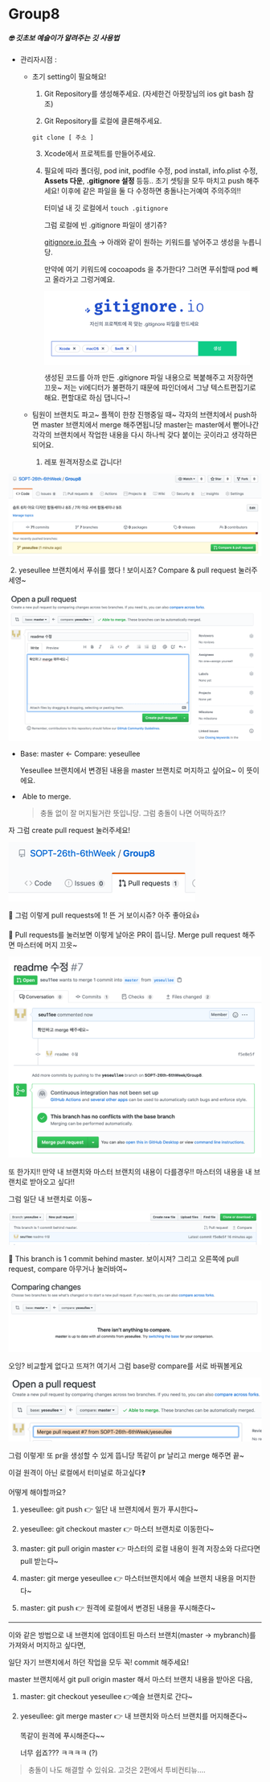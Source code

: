 # Group8
##### 🤓 깃초보 예슬이가 알려주는 깃 사용법

- 관리자시점 : 

  - 초기 setting이 필요해요!

    1. Git Repository를 생성해주세요. (자세한건 아팟장님의 ios git bash 참조)

    2. Git Repository를 로컬에 클론해주세요.  

    <code>git clone [ 주소 ]</code>

    3. Xcode에서 프로젝트를 만들어주세요.

    4. 필요에 따라 폴더링, pod init, podfile 수정, pod install, info.plist 수정, **Assets 다운**, **.gitignore 설정** 등등.. 초기 셋팅을 모두 마치고 push 해주세요! 이후에 같은 파일을 둘 다 수정하면 충돌나는거예여 주의주의‼️

       [^.gitignore란?]: 저장소에 업로드하지 않을 파일의 규칙을 정의하는 파일

       터미널 내 깃 로컬에서 <code>touch .gitignore</code>

       그럼 로컬에 빈 .gitignore 파일이 생기쥬?

       [gitignore.io 접속](https://www.toptal.com/developers/gitignore) → 아래와 같이 원하는 키워드를 넣어주고 생성을 누릅니당.

       만약에 여기 키워드에 cocoapods 을 추가한다? 그러면 푸쉬할때 pod 빼고 올라가고 그렁거예요.
       
       <img src="./img/ignore.png" alt="ignore" align = "center" style="zoom:40%;" />			
           
       
       생성된 코드를 아까 만든 .gitignore 파일 내용으로 복붙해주고 저장하면 끄읏~ 저는 vi에디터가 불편하기 때문에 파인더에서 그냥 텍스트편집기로 해요. 편할대로 하심 댑니다~!
  
  - 팀원이 브랜치도 파고~ 플젝이 한창 진행중일 때~ 각자의 브랜치에서 push하면 master 브랜치에서 merge 해주면됩니당 master는 master에서 뻗어나간 각각의 브랜치에서 작업한 내용을 다시 하나씩 갖다 붙이는 곳이라고 생각하믄 되어요.

    1. 레포 원격저장소로 갑니다!

<img src="./img/pullRequest.png" alt="pullRequest" style="zoom:50%;" />

​				2. yeseullee 브랜치에서 푸쉬를 했다 ! 보이시죠? Compare & pull request 눌러주세영~

![createPR](./img/createPR.png)

   - Base: master <- Compare: yeseullee

     Yeseullee 브랜치에서 변경된 내용을 master 브랜치로 머지하고 싶어요~ 이 뜻이에요.

   - ​	Able to merge.

     > 충돌 없이 잘 머지될거란 뜻입니당.  그럼 충돌이 나면 어떡하죠⁉️ 

   자 그럼 create pull request 눌러주세요!

<img src="./img/newPR.png" alt="newPR" style="zoom:50%;" />

 🔼 그럼 이렇게 pull requests에 1! 뜬 거 보이시쥬? 아주 좋아요👍

 🔽 Pull requests를 눌러보면 이렇게 날아온 PR이 뜹니당. Merge pull request 해주면 마스터에 머지 끄읏~

![merge](./img/merge.png)

   또 한가지!! 만약 내 브랜치와 마스터 브랜치의 내용이 다를경우!! 마스터의 내용을 내 브랜치로 받아오고 싶다!!

   그럼 일단 내 브랜치로 이동~

<img src="./img/branchCompare.png" alt="branchCompare" style="zoom:50%;" />

   🔼 This branch is 1 commit behind master. 보이시져? 그리고 오른쪽에 pull request, compare 아무거나 눌러바여~

<img src="./img/nothing.png" alt="nothing" style="zoom:50%;" />

   오잉? 비교할게 없다고 뜨져?! 여기서 그럼 base랑 compare를 서로 바꿔볼게요

<img src="./img/br-pr.png" alt="br-pr" style="zoom:50%;" />

   그럼 이렇게! 또 pr을 생성할 수 있게 뜹니당 똑같이 pr 날리고 merge 해주면 끝~

   이걸 원격이 아닌 로컬에서 터미널로 하고싶다❓

   어떻게 해야할까요? 

1. yeseullee: git push 👉  일단 내 브랜치에서 뭔가 푸시한다~

2. yeseullee: git checkout master 👉  마스터 브랜치로 이동한다~ 

3. master: git pull origin master 👉  마스터의 로컬 내용이 원격 저장소와 다르다면 pull 받는다~

4. master: git merge yeseullee 👉  마스터브랜치에서 예슬 브랜치 내용을 머지한다~
5. master: git push 👉  원격에 로컬에서 변경된 내용을 푸시해준다~

<hr>

   이와 같은 방법으로 내 브랜치에 업데이트된 마스터 브랜치(master -> mybranch)를 가져와서 머지하고 싶다면,

   일단 자기 브랜치에서 하던 작업을 모두 꼭! commit 해주세요! 

   master 브랜치에서 git pull origin master 해서 마스터 브랜치 내용을 받아온 다음,

1. master: git checkout yeseullee 👉예슬 브랜치로 간다~

2. yeseullee: git merge master 👉 내 브랜치와 마스터 브랜치를 머지해준다~

   똑같이 원격에 푸시해준다~~

   너무 쉽죠??? ㅋㅋㅋㅋ (?)

> 충돌이 나도 해결할 수 있숴요. 고것은 2편에서 투비컨티뉴....


​       
